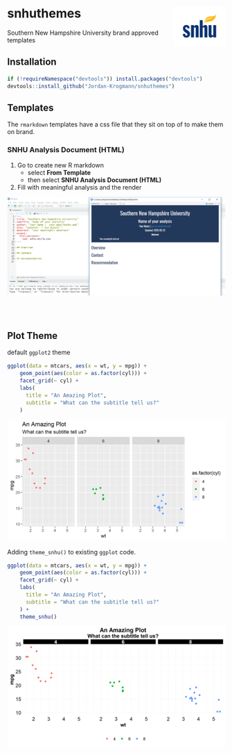 
# snhuthemes <img src="./imgs/snhu-logo.png" align="right" width="120" />

Southern New Hampshire University brand approved templates

## Installation

``` r
if (!requireNamespace("devtools")) install.packages("devtools")
devtools::install_github("Jordan-Krogmann/snhuthemes")
```

## Templates

The `rmarkdown` templates have a css file that they sit on top of to
make them on brand.

### SNHU Analysis Document (HTML)

1.  Go to create new R markdown
      - select **From Template**
      - then select **SNHU Analysis Document (HTML)**
2.  Fill with meaningful analysis and the render

![](./imgs/template_4.PNG)

<br> <br>

## Plot Theme

default `ggplot2` theme

``` r
ggplot(data = mtcars, aes(x = wt, y = mpg)) +
    geom_point(aes(color = as.factor(cyl))) +
    facet_grid(~ cyl) + 
    labs(
      title = "An Amazing Plot",
      subtitle = "What can the subtitle tell us?"
    ) 
```

![](./imgs/ggplot2_theme_plt.png)

Adding `theme_snhu()` to existing `ggplot` code.

``` r
ggplot(data = mtcars, aes(x = wt, y = mpg)) +
    geom_point(aes(color = as.factor(cyl))) +
    facet_grid(~ cyl) + 
    labs(
      title = "An Amazing Plot",
      subtitle = "What can the subtitle tell us?"
    ) + 
    theme_snhu()
```

![](./imgs/snhu_theme_plt.png)
